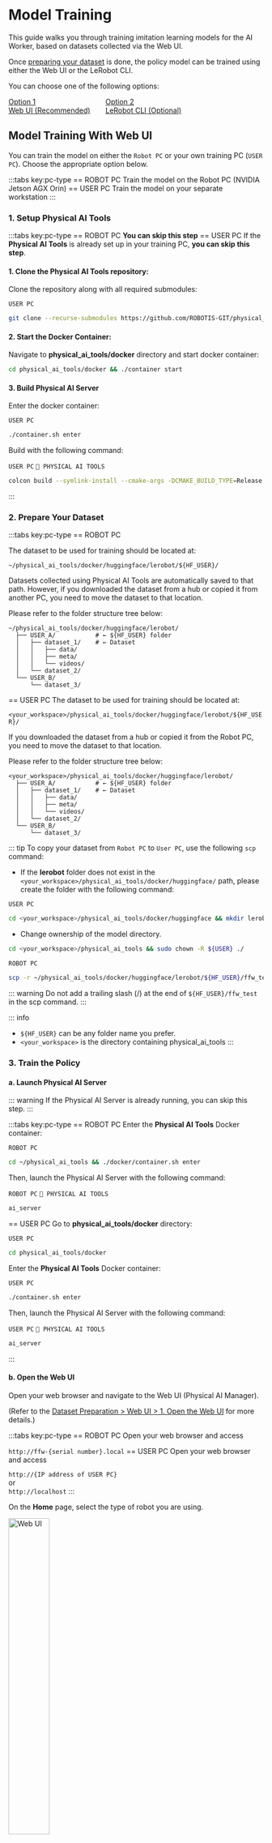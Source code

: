 # Model Training
This guide walks you through training imitation learning models for the AI Worker, based on datasets collected via the Web UI.

Once [preparing your dataset](/ai_worker/dataset_preparation_ai_worker) is done, the policy model can be trained using either the Web UI or the LeRobot CLI.

You can choose one of the following options:

<div style='display: flex; justify-content: flex-start; gap: 30px;'>
<a href="#model-training-with-web-ui" class="button-shortcut">
Option 1<br>Web UI (Recommended)
</a>

<a href="#model-training-with-lerobot-cli" class="button-shortcut">
Option 2<br>LeRobot CLI (Optional)
</a>
</div>


## Model Training With Web UI

You can train the model on either the `Robot PC` or your own training PC (`USER PC`).
Choose the appropriate option below.

:::tabs key:pc-type
== ROBOT PC
Train the model on the Robot PC (NVIDIA Jetson AGX Orin)
== USER PC
Train the model on your separate workstation
:::


### 1. Setup Physical AI Tools
:::tabs key:pc-type
== ROBOT PC
**You can skip this step**
== USER PC
If the **Physical AI Tools** is already set up in your training PC, **you can skip this step**.

#### 1. Clone the Physical AI Tools repository:
Clone the repository along with all required submodules:

`USER PC`
```bash
git clone --recurse-submodules https://github.com/ROBOTIS-GIT/physical_ai_tools.git
```

#### 2. Start the Docker Container:
Navigate to **physical_ai_tools/docker** directory and start docker container:
```bash
cd physical_ai_tools/docker && ./container start
```

#### 3. Build Physical AI Server

Enter the docker container:

`USER PC`
```bash
./container.sh enter
```

Build with the following command:

`USER PC` `🐋 PHYSICAL AI TOOLS`
```bash
colcon build --symlink-install --cmake-args -DCMAKE_BUILD_TYPE=Release
```
:::


### 2. Prepare Your Dataset

:::tabs key:pc-type
== ROBOT PC

The dataset to be used for training should be located at:

`~/physical_ai_tools/docker/huggingface/lerobot/${HF_USER}/`

Datasets collected using Physical AI Tools are automatically saved to that path. However, if you downloaded the dataset from a hub or copied it from another PC, you need to move the dataset to that location. 

Please refer to the folder structure tree below:

```
~/physical_ai_tools/docker/huggingface/lerobot/
  ├── USER_A/           # ← ${HF_USER} folder
  │   ├── dataset_1/    # ← Dataset
  │   │   ├── data/
  │   │   ├── meta/
  │   │   └── videos/
  │   └── dataset_2/
  └── USER_B/
      └── dataset_3/
```
== USER PC
The dataset to be used for training should be located at:

`<your_workspace>/physical_ai_tools/docker/huggingface/lerobot/${HF_USER}/`

If you downloaded the dataset from a hub or copied it from the Robot PC, you need to move the dataset to that location. 

Please refer to the folder structure tree below:

```
<your_workspace>/physical_ai_tools/docker/huggingface/lerobot/
  ├── USER_A/           # ← ${HF_USER} folder
  │   ├── dataset_1/    # ← Dataset
  │   │   ├── data/
  │   │   ├── meta/
  │   │   └── videos/
  │   └── dataset_2/
  └── USER_B/
      └── dataset_3/
```

::: tip
To copy your dataset from `Robot PC` to `User PC`, use the following `scp` command:


- If the **lerobot** folder does not exist in the `<your_workspace>/physical_ai_tools/docker/huggingface/` path, please create the folder with the following command:

`USER PC`
```bash
cd <your_workspace>/physical_ai_tools/docker/huggingface && mkdir lerobot
```

- Change ownership of the model directory. 

```bash
cd <your_workspace>/physical_ai_tools && sudo chown -R ${USER} ./
```

`ROBOT PC`

```bash
scp -r ~/physical_ai_tools/docker/huggingface/lerobot/${HF_USER}/ffw_test <USER>@<IP>:<your_workspace>/physical_ai_tools/docker/huggingface/lerobot/${HF_USER}/
```

::: warning
Do not add a trailing slash (/) at the end of `${HF_USER}/ffw_test` in the scp command.
:::


::: info
- `${HF_USER}` can be any folder name you prefer.
- `<your_workspace>` is the directory containing physical_ai_tools
:::

### 3. Train the Policy

#### a. Launch Physical AI Server
::: warning
If the Physical AI Server is already running, you can skip this step.
:::

:::tabs key:pc-type
== ROBOT PC
Enter the **Physical AI Tools** Docker container:

`ROBOT PC`
```bash
cd ~/physical_ai_tools && ./docker/container.sh enter
```
Then, launch the Physical AI Server with the following command:

`ROBOT PC` `🐋 PHYSICAL AI TOOLS`
```bash
ai_server
```
== USER PC
Go to **physical_ai_tools/docker** directory:

`USER PC`
```bash
cd physical_ai_tools/docker
```

Enter the **Physical AI Tools** Docker container:

`USER PC`
```bash
./container.sh enter
```
Then, launch the Physical AI Server with the following command:

`USER PC` `🐋 PHYSICAL AI TOOLS`
```bash
ai_server
```
:::

#### b. Open the Web UI

Open your web browser and navigate to the Web UI (Physical AI Manager).

(Refer to the [Dataset Preparation > Web UI > 1. Open the Web UI](/ai_worker/dataset_preparation_recording_ai_worker#_1-open-the-web-ui) for more details.)

:::tabs key:pc-type
== ROBOT PC
Open your web browser and access

`http://ffw-{serial number}.local`
== USER PC
Open your web browser and access

`http://{IP address of USER PC}`<br>
or<br>
`http://localhost`
:::

On the **Home** page, select the type of robot you are using.

  <img src="/imitation_learning/web_ui_robot_type_selection.png" alt="Web UI" style="width: 40%; ">

#### c. Train the Policy

Go to the `Training` page and follow the steps below:

  <img src="/imitation_learning/web_ui_training_page.png" alt="Web UI" style="width: 100%; ">

- Step 1: Select the `Dataset`, `Policy Type` and `Device`.
- Step 2: Enter the `Output Folder Name`.
- Step 3: (Optional) Modify `Additional Options` if needed.

:::tabs
== Dataset

The datasets stored in the `~/physical_ai_tools/docker/huggingface/` directory on the host (or `/root/.cache/huggingface/` inside the Docker container) will be listed automatically.
<img src="/imitation_learning/web_ui_training_dataset_selection.png" alt="Web UI" style="width: 50%; ">

== Policy type and device
Select the policy and computation device for training your model.
- **Policy Type**: Choose the imitation learning algorithm (e.g., act, pi0, etc.).
- **Device**: Select the hardware to be used for training (e.g. cuda, cpu, etc.)

<img src="/imitation_learning/web_ui_training_policy_selection.png" alt="Web UI" style="width: 50%; ">

== Output folder name 
Specify the name of the folder where your trained model will be saved. Then, check for duplicates. 
This folder will be created in the default output directory (`<your_workspace>/physical_ai_tools/lerobot/outputs/`).
Choose a descriptive and meaningful name so you can easily identify the trained model later.

<img src="/imitation_learning/web_ui_training_output_folder_input.png" alt="Web UI" style="width: 50%; ">

== Additional options
<img src="/imitation_learning/web_ui_training_additional_options.png" alt="Web UI" 
style="width: 50%; ">

- Additional Option Descriptions

| Parameter | Description |
|-----------|-------------|
| **seed** | Random seed for reproducible training results. Setting the same seed ensures consistent model training across different runs. |
| **num workers** | Number of worker processes for data loading. Higher values can speed up training but consume more memory. Recommended: 4-8 for most systems. |
| **batch size** | Number of training samples processed simultaneously. Larger batch sizes can improve training stability but require more GPU memory. |
| **steps** | Total number of training steps to perform. This determines how long the training will run. |
| **eval frequency** | How often (in steps) to evaluate the model on validation data. Lower values provide more frequent monitoring but slow down training. |
| **log frequency** | How often (in steps) to log training metrics and losses. Used for monitoring training progress. |
| **save frequency** | How often (in steps) to save model checkpoints. Lower values create more backup points but use more storage space. |
:::

Click `Start Training` to begin training the policy. 

:::tabs key:pc-type
== ROBOT PC
The training results will be saved in the `~/physical_ai_tools/lerobot/outputs/train/` directory.
== USER PC
The training results will be saved in the `physical_ai_tools/lerobot/outputs/train/` directory.
:::

### (Optional) Uploading Checkpoints to Hugging Face

:::tabs key:pc-type
== ROBOT PC
Enter the **Physical AI Tools** Docker container:

`ROBOT PC`
```bash
cd ~/physical_ai_tools && ./docker/container.sh enter
```

Navigate to the LeRobot directory:

`ROBOT PC` `🐋 PHYSICAL AI TOOLS`
```bash
cd /root/ros2_ws/src/physical_ai_tools/lerobot
```

To upload the latest trained checkpoint to the Hugging Face Hub:

```bash
huggingface-cli upload ${HF_USER}/act_ffw_test \
  outputs/train/act_ffw_test/checkpoints/last/pretrained_model
```
== USER PC
Navigate to **physical_ai_tools/docker** directory and enter the Docker container:

`USER PC`
```bash
cd physical_ai_tools/docker
```

```bash
./container.sh enter
```

Navigate to the LeRobot directory:

`USER PC` `🐋 PHYSICAL AI TOOLS`
```bash
cd /root/ros2_ws/src/physical_ai_tools/lerobot
```

To upload the latest trained checkpoint to the Hugging Face Hub:

```bash
huggingface-cli upload ${HF_USER}/act_ffw_test \
  outputs/train/act_ffw_test/checkpoints/last/pretrained_model
```
:::

This makes your model accessible from anywhere and simplifies deployment.

## Model Training With LeRobot CLI

### 1. Prepare Your Dataset

:::tabs key:pc-type
== ROBOT PC
The dataset to be used for training should be located at:

`~/physical_ai_tools/docker/huggingface/lerobot/${HF_USER}/`.

If your dataset is in a different location, please move it to this path.
== USER PC
The dataset to be used for training should be located at:

`<your_workspace>/physical_ai_tools/docker/huggingface/lerobot/${HF_USER}/`.

If your dataset is in a different location, please move it to this path.
:::

::: info
You can replace `${HF_USER}` with the folder name you used when recording your dataset.
:::

### 2. Train the Policy

:::tabs key:pc-type
== ROBOT PC
Enter the **Physical AI Tools** Docker container:

`ROBOT PC`
```bash
cd ~/physical_ai_tools && ./docker/container.sh enter
```

Navigate to the LeRobot directory:

`ROBOT PC` `🐋 PHYSICAL AI TOOLS`
```bash
cd /root/ros2_ws/src/physical_ai_tools/lerobot
```

Once the dataset has been transferred, you can train a policy using the following command:

```bash
python -m lerobot.scripts.train \
  --dataset.repo_id=${HF_USER}/ffw_test \
  --policy.type=act \
  --output_dir=outputs/train/act_ffw_test \
  --policy.device=cuda \
  --log_freq=100 \
  --save_freq=1000 \
  --policy.push_to_hub=false
```
== USER PC
Go to **physical_ai_tools/docker** directory:

`USER PC`
```bash
cd physical_ai_tools/docker
```
Enter the **Physical AI Tools** Docker container:

```bash
./container.sh enter
```

Navigate to the LeRobot directory:

`USER PC` `🐋 PHYSICAL AI TOOLS`
```bash
cd /root/ros2_ws/src/physical_ai_tools/lerobot
```

Once the dataset has been transferred, you can train a policy using the following command:

```bash
python -m lerobot.scripts.train \
  --dataset.repo_id=${HF_USER}/ffw_test \
  --policy.type=act \
  --output_dir=outputs/train/act_ffw_test \
  --policy.device=cuda \
  --log_freq=100 \
  --save_freq=1000 \
  --policy.push_to_hub=false
```
:::